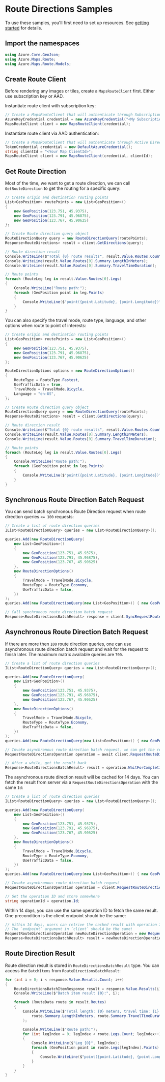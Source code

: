 # Route Directions Samples

To use these samples, you'll first need to set up resources. See [getting started](https://github.com/Azure/azure-sdk-for-net/tree/main/sdk/maps/Azure.Maps.Route#getting-started) for details.

## Import the namespaces

```C# Snippet:RouteImportNamespace
using Azure.Core.GeoJson;
using Azure.Maps.Route;
using Azure.Maps.Route.Models;
```

## Create Route Client

Before rendering any images or tiles, create a `MapsRouteClient` first. Either use subscription key or AAD.

Instantiate route client with subscription key:

```C# Snippet:InstantiateRouteClientViaSubscriptionKey
// Create a MapsRouteClient that will authenticate through Subscription Key (Shared key)
AzureKeyCredential credential = new AzureKeyCredential("<My Subscription Key>");
MapsRouteClient client = new MapsRouteClient(credential);
```

Instantiate route client via AAD authentication:

```C# Snippet:InstantiateRouteClientViaAAD
// Create a MapsRouteClient that will authenticate through Active Directory
TokenCredential credential = new DefaultAzureCredential();
string clientId = "<Your Map ClientId>";
MapsRouteClient client = new MapsRouteClient(credential, clientId);
```

## Get Route Direction

Most of the time, we want to get a route direction, we can call `GetRouteDirection` to get the routing for a specific query:

```C# Snippet:GetDirections
// Create origin and destination routing points
List<GeoPosition> routePoints = new List<GeoPosition>()
{
    new GeoPosition(123.751, 45.9375),
    new GeoPosition(123.791, 45.96875),
    new GeoPosition(123.767, 45.90625)
};

// Create Route direction query object
RouteDirectionQuery query = new RouteDirectionQuery(routePoints);
Response<RouteDirections> result = client.GetDirections(query);

// Route direction result
Console.WriteLine($"Total {0} route results", result.Value.Routes.Count);
Console.WriteLine(result.Value.Routes[0].Summary.LengthInMeters);
Console.WriteLine(result.Value.Routes[0].Summary.TravelTimeDuration);

// Route points
foreach (RouteLeg leg in result.Value.Routes[0].Legs)
{
    Console.WriteLine("Route path:");
    foreach (GeoPosition point in leg.Points)
    {
        Console.WriteLine($"point({point.Latitude}, {point.Longitude})");
    }
}
```

You can also specify the travel mode, route type, language, and other options when route to point of interests:

```C# Snippet:RouteDirectionsWithOptions
// Create origin and destination routing points
List<GeoPosition> routePoints = new List<GeoPosition>()
{
    new GeoPosition(123.751, 45.9375),
    new GeoPosition(123.791, 45.96875),
    new GeoPosition(123.767, 45.90625)
};

RouteDirectionOptions options = new RouteDirectionOptions()
{
    RouteType = RouteType.Fastest,
    UseTrafficData = true,
    TravelMode = TravelMode.Bicycle,
    Language = "en-US",
};

// Create Route direction query object
RouteDirectionQuery query = new RouteDirectionQuery(routePoints);
Response<RouteDirections> result = client.GetDirections(query);

// Route direction result
Console.WriteLine($"Total {0} route results", result.Value.Routes.Count);
Console.WriteLine(result.Value.Routes[0].Summary.LengthInMeters);
Console.WriteLine(result.Value.Routes[0].Summary.TravelTimeDuration);

// Route points
foreach (RouteLeg leg in result.Value.Routes[0].Legs)
{
    Console.WriteLine("Route path:");
    foreach (GeoPosition point in leg.Points)
    {
        Console.WriteLine($"point({point.Latitude}, {point.Longitude})");
    }
}
```

## Synchronous Route Direction Batch Request

You can send batch synchronous Route Direction request when route direction queries `<= 100` requests:

```C# Snippet:SyncRequestRouteDirectionsBatch
// Create a list of route direction queries
IList<RouteDirectionQuery> queries = new List<RouteDirectionQuery>();

queries.Add(new RouteDirectionQuery(
    new List<GeoPosition>()
    {
        new GeoPosition(123.751, 45.9375),
        new GeoPosition(123.791, 45.96875),
        new GeoPosition(123.767, 45.90625)
    },
    new RouteDirectionOptions()
    {
        TravelMode = TravelMode.Bicycle,
        RouteType = RouteType.Economy,
        UseTrafficData = false,
    })
);
queries.Add(new RouteDirectionQuery(new List<GeoPosition>() { new GeoPosition(123.751, 45.9375), new GeoPosition(123.767, 45.90625) }));

// Call synchronous route direction batch request
Response<RouteDirectionsBatchResult> response = client.SyncRequestRouteDirectionsBatch(queries);
```

## Asynchronous Route Direction Batch Request

If there are more then `100` route direction queries, one can use asynchronous route direction batch request and wait for the request to finish later. The maximum matrix available queries are `700`.

```C# Snippet:AsyncRequestRouteDirectionsBatch
// Create a list of route direction queries
IList<RouteDirectionQuery> queries = new List<RouteDirectionQuery>();

queries.Add(new RouteDirectionQuery(
    new List<GeoPosition>()
    {
        new GeoPosition(123.751, 45.9375),
        new GeoPosition(123.791, 45.96875),
        new GeoPosition(123.767, 45.90625)
    },
    new RouteDirectionOptions()
    {
        TravelMode = TravelMode.Bicycle,
        RouteType = RouteType.Economy,
        UseTrafficData = false,
    })
);
queries.Add(new RouteDirectionQuery(new List<GeoPosition>() { new GeoPosition(123.751, 45.9375), new GeoPosition(123.767, 45.90625) }));

// Invoke asynchronous route direction batch request, we can get the result later via assigning `WaitUntil.Started`
RequestRouteDirectionsOperation operation = await client.RequestRouteDirectionsBatchAsync(WaitUntil.Started, queries);

// After a while, get the result back
Response<RouteDirectionsBatchResult> result = operation.WaitForCompletion();
```

The asynchronous route direction result will be cached for 14 days. You can fetch the result from server via a `RequestRouteDirectionsOperation` with the same `Id`:

```C# Snippet:AsyncRequestRouteDirectionsBatchWithOperationId
// Create a list of route direction queries
IList<RouteDirectionQuery> queries = new List<RouteDirectionQuery>();

queries.Add(new RouteDirectionQuery(
    new List<GeoPosition>()
    {
        new GeoPosition(123.751, 45.9375),
        new GeoPosition(123.791, 45.96875),
        new GeoPosition(123.767, 45.90625)
    },
    new RouteDirectionOptions()
    {
        TravelMode = TravelMode.Bicycle,
        RouteType = RouteType.Economy,
        UseTrafficData = false,
    })
);
queries.Add(new RouteDirectionQuery(new List<GeoPosition>() { new GeoPosition(123.751, 45.9375), new GeoPosition(123.767, 45.90625) }));

// Invoke asynchronous route direction batch request
RequestRouteDirectionsOperation operation = client.RequestRouteDirectionsBatch(WaitUntil.Started, queries);

// Get the operation ID and store somewhere
string operationId = operation.Id;
```

Within 14 days, you can use the same operation ID to fetch the same result. One precondition is the client endpoint should be the same:

```C# Snippet:AsyncRequestRouteDirectionsBatchWithOperationId2
// Within 14 days, users can retrive the cached result with operation ID
// The `endpoint` argument in `client` should be the same!
RequestRouteDirectionsOperation newRouteDirectionOperation = new RequestRouteDirectionsOperation(client, operationId);
Response<RouteDirectionsBatchResult> result = newRouteDirectionOperation.WaitForCompletion();
```

## Route Direction Result

Route direction result is stored in `RouteDirectionsBatchResult` type. You can access the `BatchItems` from `RouteDirectionsBatchResult`:

```C# Snippet:RouteDirectionsBatchResult
for (int i = 0; i < response.Value.Results.Count; i++)
{
    RouteDirectionsBatchItemResponse result = response.Value.Results[i];
    Console.WriteLine($"Batch item result {0}:", i);

    foreach (RouteData route in result.Routes)
    {
        Console.WriteLine($"Total length: {0} meters, travel time: {1} seconds",
            route.Summary.LengthInMeters, route.Summary.TravelTimeDuration
        );

        Console.WriteLine($"Route path:");
        for (int legIndex = 0; legIndex < route.Legs.Count; legIndex++)
        {
            Console.WriteLine($"Leg {0}", legIndex);
            foreach (GeoPosition point in route.Legs[legIndex].Points)
            {
                Console.WriteLine($"point({point.Latitude}, {point.Longitude})");
            }
        }
    }
}
```
